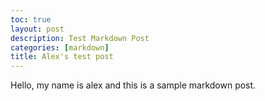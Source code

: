 ```yaml
---
toc: true
layout: post
description: Test Markdown Post
categories: [markdown]
title: Alex's test post
---
```

Hello, my name is alex and this is a sample markdown post.
